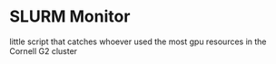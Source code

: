 # SLURM Monitor

little script that catches whoever used the most gpu resources in the Cornell G2 cluster
